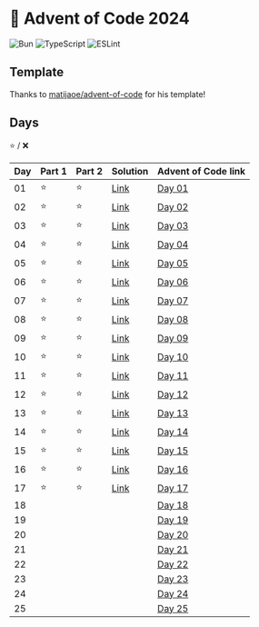 # 🎄 Advent of Code 2024

![Bun](https://img.shields.io/badge/Bun-%23000000.svg?style=for-the-badge&logo=bun&logoColor=white) ![TypeScript](https://img.shields.io/badge/typescript-%23007ACC.svg?style=for-the-badge&logo=typescript&logoColor=white)
![ESLint](https://img.shields.io/badge/ESLint-4B3263?style=for-the-badge&logo=eslint&logoColor=white)

## Template

Thanks to [matijaoe/advent-of-code](https://github.com/matijaoe/advent-of-code-2023) for his template!

## Days
⭐ / ❌

| Day | Part 1 | Part 2 | Solution                      | Advent of Code link                            |
| --- | ------ | ------ | ----------------------------- | ---------------------------------------------- |
| 01  |   ⭐   |   ⭐  | [Link](./src/day-01/index.ts) | [Day 01](https://adventofcode.com/2024/day/1)  |
| 02  |   ⭐   |   ⭐  | [Link](./src/day-02/index.ts) | [Day 02](https://adventofcode.com/2024/day/2)  |
| 03  |   ⭐   |   ⭐  | [Link](./src/day-03/index.ts) | [Day 03](https://adventofcode.com/2024/day/3)  |
| 04  |   ⭐   |   ⭐  | [Link](./src/day-04/index.ts) | [Day 04](https://adventofcode.com/2024/day/4)  |
| 05  |   ⭐   |   ⭐  | [Link](./src/day-05/index.ts) | [Day 05](https://adventofcode.com/2024/day/5)  |
| 06  |   ⭐   |   ⭐  | [Link](./src/day-06/index.ts) | [Day 06](https://adventofcode.com/2024/day/6)  |
| 07  |   ⭐   |   ⭐  | [Link](./src/day-07/index.ts) | [Day 07](https://adventofcode.com/2024/day/7)  |
| 08  |   ⭐   |   ⭐  | [Link](./src/day-08/index.ts) | [Day 08](https://adventofcode.com/2024/day/8)  |
| 09  |   ⭐   |   ⭐  | [Link](./src/day-09/index.ts) | [Day 09](https://adventofcode.com/2024/day/9)  |
| 10  |   ⭐   |   ⭐  | [Link](./src/day-10/index.ts) | [Day 10](https://adventofcode.com/2024/day/10) |
| 11  |   ⭐   |   ⭐  | [Link](./src/day-11/index.ts) | [Day 11](https://adventofcode.com/2024/day/11) |
| 12  |   ⭐   |   ⭐  | [Link](./src/day-12/index.ts) | [Day 12](https://adventofcode.com/2024/day/12) |
| 13  |   ⭐   |   ⭐  | [Link](./src/day-13/index.ts) | [Day 13](https://adventofcode.com/2024/day/13) |
| 14  |   ⭐   |   ⭐  | [Link](./src/day-14/index.ts) | [Day 14](https://adventofcode.com/2024/day/14) |
| 15  |   ⭐   |   ⭐  | [Link](./src/day-15/index.ts) | [Day 15](https://adventofcode.com/2024/day/15) |
| 16  |   ⭐   |   ⭐  | [Link](./src/day-16/index.ts) | [Day 16](https://adventofcode.com/2024/day/16) |
| 17  |   ⭐   |   ⭐  | [Link](./src/day-17/index.ts) | [Day 17](https://adventofcode.com/2024/day/17) |
| 18  |        |        |                               | [Day 18](https://adventofcode.com/2024/day/18) |
| 19  |        |        |                               | [Day 19](https://adventofcode.com/2024/day/19) |
| 20  |        |        |                               | [Day 20](https://adventofcode.com/2024/day/20) |
| 21  |        |        |                               | [Day 21](https://adventofcode.com/2024/day/21) |
| 22  |        |        |                               | [Day 22](https://adventofcode.com/2024/day/22) |
| 23  |        |        |                               | [Day 23](https://adventofcode.com/2024/day/23) |
| 24  |        |        |                               | [Day 24](https://adventofcode.com/2024/day/24) |
| 25  |        |        |                               | [Day 25](https://adventofcode.com/2024/day/25) |
